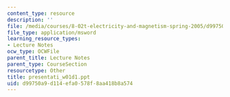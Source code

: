 ```yaml
---
content_type: resource
description: ''
file: /media/courses/8-02t-electricity-and-magnetism-spring-2005/d99750a9d114efa0578f8aa418b8a574_presentati_w01d1.ppt
file_type: application/msword
learning_resource_types:
- Lecture Notes
ocw_type: OCWFile
parent_title: Lecture Notes
parent_type: CourseSection
resourcetype: Other
title: presentati_w01d1.ppt
uid: d99750a9-d114-efa0-578f-8aa418b8a574
---
```

